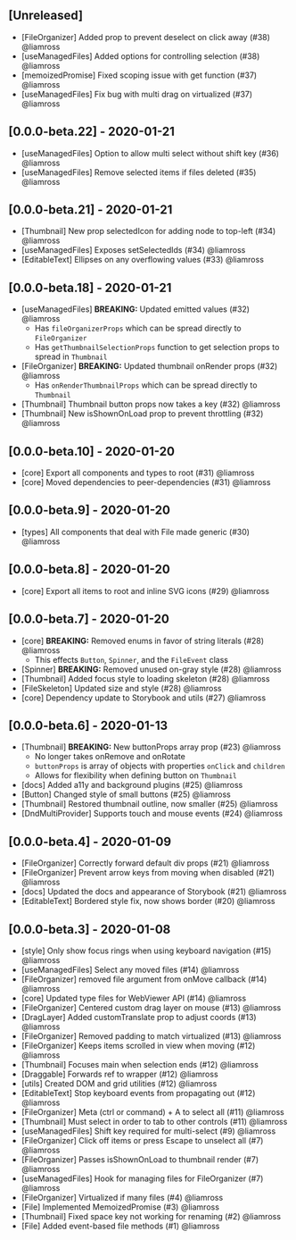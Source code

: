 ## [Unreleased]

- [FileOrganizer] Added prop to prevent deselect on click away (#38) @liamross
- [useManagedFiles] Added options for controlling selection (#38) @liamross
- [memoizedPromise] Fixed scoping issue with get function (#37) @liamross
- [useManagedFiles] Fix bug with multi drag on virtualized (#37) @liamross

## [0.0.0-beta.22] - 2020-01-21

- [useManagedFiles] Option to allow multi select without shift key (#36) @liamross
- [useManagedFiles] Remove selected items if files deleted (#35) @liamross

## [0.0.0-beta.21] - 2020-01-21

- [Thumbnail] New prop selectedIcon for adding node to top-left (#34) @liamross
- [useManagedFiles] Exposes setSelectedIds (#34) @liamross
- [EditableText] Ellipses on any overflowing values (#33) @liamross

## [0.0.0-beta.18] - 2020-01-21

- [useManagedFiles] **BREAKING:** Updated emitted values (#32) @liamross
  - Has `fileOrganizerProps` which can be spread directly to `FileOrganizer`
  - Has `getThumbnailSelectionProps` function to get selection props to spread in `Thumbnail`
- [FileOrganizer] **BREAKING:** Updated thumbnail onRender props (#32) @liamross
  - Has `onRenderThumbnailProps` which can be spread directly to `Thumbnail`
- [Thumbnail] Thumbnail button props now takes a key (#32) @liamross
- [Thumbnail] New isShownOnLoad prop to prevent throttling (#32) @liamross

## [0.0.0-beta.10] - 2020-01-20

- [core] Export all components and types to root (#31) @liamross
- [core] Moved dependencies to peer-dependencies (#31) @liamross

## [0.0.0-beta.9] - 2020-01-20

- [types] All components that deal with File made generic (#30) @liamross

## [0.0.0-beta.8] - 2020-01-20

- [core] Export all items to root and inline SVG icons (#29) @liamross

## [0.0.0-beta.7] - 2020-01-20

- [core] **BREAKING:** Removed enums in favor of string literals (#28) @liamross
  - This effects `Button`, `Spinner`, and the `FileEvent` class
- [Spinner] **BREAKING:** Removed unused on-gray style (#28) @liamross
- [Thumbnail] Added focus style to loading skeleton (#28) @liamross
- [FileSkeleton] Updated size and style (#28) @liamross
- [core] Dependency update to Storybook and utils (#27) @liamross

## [0.0.0-beta.6] - 2020-01-13

- [Thumbnail] **BREAKING:** New buttonProps array prop (#23) @liamross
  - No longer takes onRemove and onRotate
  - `buttonProps` is array of objects with properties `onClick` and `children`
  - Allows for flexibility when defining button on `Thumbnail`
- [docs] Added a11y and background plugins (#25) @liamross
- [Button] Changed style of small buttons (#25) @liamross
- [Thumbnail] Restored thumbnail outline, now smaller (#25) @liamross
- [DndMultiProvider] Supports touch and mouse events (#24) @liamross

## [0.0.0-beta.4] - 2020-01-09

- [FileOrganizer] Correctly forward default div props (#21) @liamross
- [FileOrganizer] Prevent arrow keys from moving when disabled (#21) @liamross
- [docs] Updated the docs and appearance of Storybook (#21) @liamross
- [EditableText] Bordered style fix, now shows border (#20) @liamross

## [0.0.0-beta.3] - 2020-01-08

- [style] Only show focus rings when using keyboard navigation (#15) @liamross
- [useManagedFiles] Select any moved files (#14) @liamross
- [FileOrganizer] removed file argument from onMove callback (#14) @liamross
- [core] Updated type files for WebViewer API (#14) @liamross
- [FileOrganizer] Centered custom drag layer on mouse (#13) @liamross
- [DragLayer] Added customTranslate prop to adjust coords (#13) @liamross
- [FileOrganizer] Removed padding to match virtualized (#13) @liamross
- [FileOrganizer] Keeps items scrolled in view when moving (#12) @liamross
- [Thumbnail] Focuses main when selection ends (#12) @liamross
- [Draggable] Forwards ref to wrapper (#12) @liamross
- [utils] Created DOM and grid utilities (#12) @liamross
- [EditableText] Stop keyboard events from propagating out (#12) @liamross
- [FileOrganizer] Meta (ctrl or command) + A to select all (#11) @liamross
- [Thumbnail] Must select in order to tab to other controls (#11) @liamross
- [useManagedFiles] Shift key required for multi-select (#9) @liamross
- [FileOrganizer] Click off items or press Escape to unselect all (#7) @liamross
- [FileOrganizer] Passes isShownOnLoad to thumbnail render (#7) @liamross
- [useManagedFiles] Hook for managing files for FileOrganizer (#7) @liamross
- [FileOrganizer] Virtualized if many files (#4) @liamross
- [File] Implemented MemoizedPromise (#3) @liamross
- [Thumbnail] Fixed space key not working for renaming (#2) @liamross
- [File] Added event-based file methods (#1) @liamross
